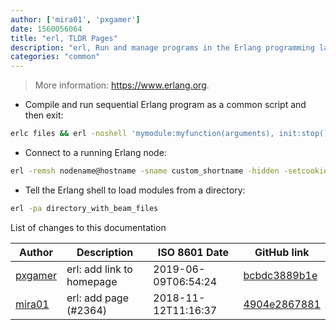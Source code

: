 ```yaml
---
author: ['mira01', 'pxgamer']
date: 1560056064
title: "erl, TLDR Pages"
description: "erl, Run and manage programs in the Erlang programming language."
categories: "common"
---
```

> More information: <https://www.erlang.org>.

- Compile and run sequential Erlang program as a common script and then exit:

```bash
erlc files && erl -noshell 'mymodule:myfunction(arguments), init:stop().'
```

- Connect to a running Erlang node:

```bash
erl -remsh nodename@hostname -sname custom_shortname -hidden -setcookie cookie_of_remote_node
```

- Tell the Erlang shell to load modules from a directory:

```bash
erl -pa directory_with_beam_files
```
List of changes to this documentation


Author | Description | ISO 8601 Date | GitHub link
------|-----|-----|-----
[pxgamer](mailto:owzie123@gmail.com) | erl: add link to homepage | 2019-06-09T06:54:24 | [bcbdc3889b1e](https://github.com/tldr-pages/tldr/commit/bcbdc3889b1e6a6c80af93a2fe6ee0f6f1c17933)
[mira01](mailto:miracech@email.cz) | erl: add page (#2364) | 2018-11-12T11:16:37 | [4904e2867881](https://github.com/tldr-pages/tldr/commit/4904e28678815011bab7bbf427df6baa0c0a783b)

